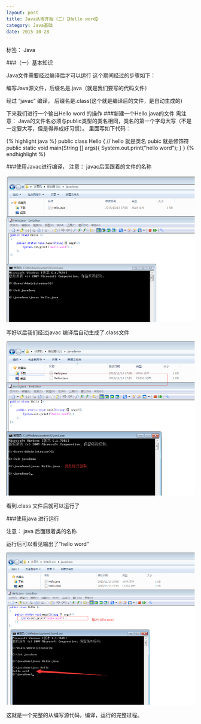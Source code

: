 ```yaml
---
layout: post
title: Java从零开始（二）【Hello word】
category: Java基础
date: 2015-10-28
---
```


标签： Java


<!-- more -->

###（一）基本知识

Java文件需要经过编译后才可以运行
这个期间经过的步骤如下：

   编写Java源文件，后缀名是.java（就是我们要写的代码文件）

   经过  “javac” 编译， 后缀名是.class(这个就是编译后的文件，是自动生成的)


下来我们进行一个输出Hello word 的操作
###新建一个Hello.java的文件
需注意：  Java的文件名必须与public类型的类名相同，类名的第一个字母大写（不是一定要大写，但是得养成好习惯）。
里面写如下代码：


>
{% highlight  java %}
    public class Hello {
            // hello 就是类名  pubic 就是修饰符
	        public static void main(String [] args){
   		        System.out.print("hello word");
	        }
    }
{% endhighlight %}

###使用Javac进行编译，
注意： javac后面跟着的文件的名称


![java](/res/img/blogimg/javademo/20151113171441.png)


写好以后我们经过javac 编译后自动生成了.class文件


![javac](/res/img/blogimg/javademo/20151113171627.png)

看到.class 文件后就可以运行了


###使用java 进行运行

注意： java 后面跟着类的名称

运行后可以看见输出了“hello word”



![java](/res/img/blogimg/javademo/20151113172743.png)


这就是一个完整的从编写源代码，编译，运行的完整过程。












